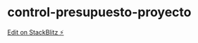 # control-presupuesto-proyecto

[Edit on StackBlitz ⚡️](https://stackblitz.com/edit/vitejs-vite-t7kfub)